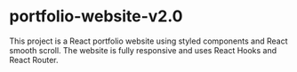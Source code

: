 # portfolio-website-v2.0

This project is a React portfolio website using styled components and React smooth scroll. The website is fully responsive and uses React Hooks and React Router.
